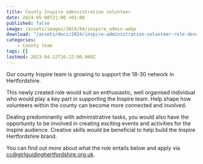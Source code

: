 ```yaml
---
title: County Inspire administration volunteer
date: 2024-05-08T21:00 +01:00
published: false
image: /assets/images/2024/04/inspire_admin.webp
download: "/assets/docs/2024/inspire-administration-volunteer-role-description.pdf"
categories: 
    - County team
tags: []
lastmod: 2023-04-22T16:22:00.000Z
---
```

Our county Inspire team is growing to support the 18-30 network in Hertfordshire.

This newly created role would suit an enthusiastic, well organised individual who would play a key part in supporting the Inspire team.  Help shape how volunteers within the county can become more connected and involved.

Dealing predominantly with administrative tasks, you would also have the opportunity to be involved in creating exciting events and activities for the Inspire audience.  Creative skills would be beneficial to help build the Inspire Hertfordshire brand.

You can find out more about what the role entails below and apply via <cc@girlguidinghertfordshire.org.uk>.
